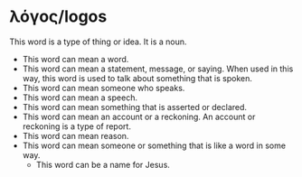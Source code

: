 # λόγος/logos
This word is a type of thing or idea. It is a noun.

* This word can mean a word.
* This word can mean a statement, message, or saying. When used in this way, this word is used to talk about something that is spoken. 
* This word can mean someone who speaks.
* This word can mean a speech. 
* This word can mean something that is asserted or declared.
* This word can mean an account or a reckoning. An account or reckoning is a type of report. 
* This word can mean reason.   
* This word can mean someone or something that is like a word in some way.
    * This word can be a name for Jesus. 
